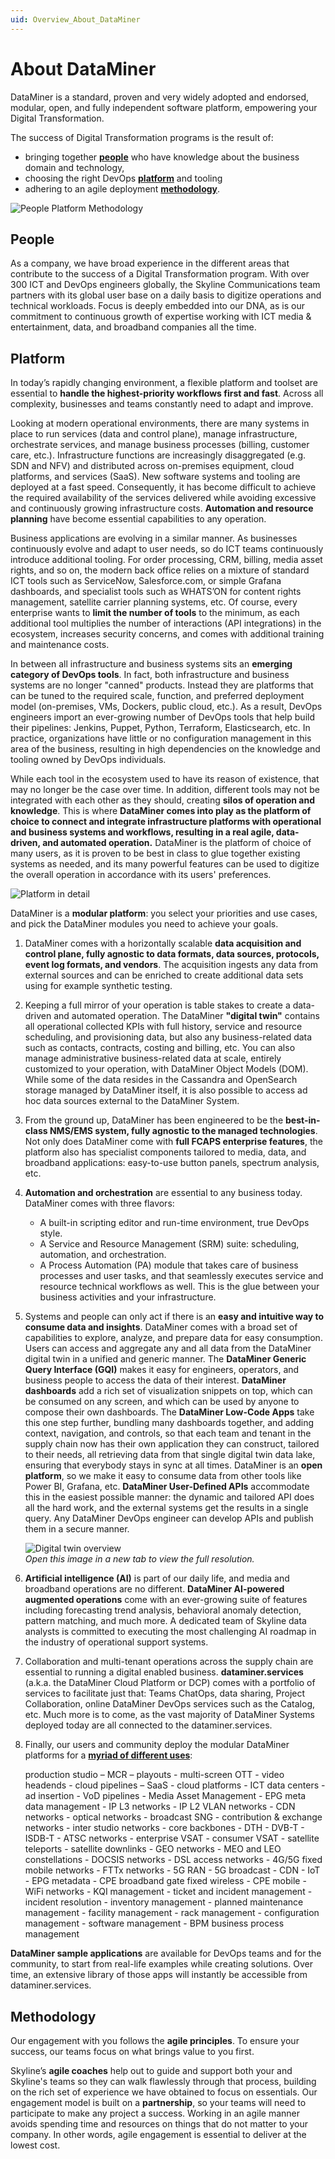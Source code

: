 ```yaml
---
uid: Overview_About_DataMiner
---
```


# About DataMiner

DataMiner is a standard, proven and very widely adopted and endorsed, modular, open, and fully independent software platform, empowering your Digital Transformation.

The success of Digital Transformation programs is the result of:

- bringing together **[people](#people)** who have knowledge about the business domain and technology,
- choosing the right DevOps **[platform](#platform)** and tooling
- adhering to an agile deployment **[methodology](#methodology)**.

![People Platform Methodology](~/dataminer-overview/images/People_platform_methodology.png)

## People

As a company, we have broad experience in the different areas that contribute to the success of a Digital Transformation program. With over 300 ICT and DevOps engineers globally, the Skyline Communications team partners with its global user base on a daily basis to digitize operations and technical workloads. Focus is deeply embedded into our DNA, as is our commitment to continuous growth of expertise working with ICT media & entertainment, data, and broadband companies all the time.

## Platform

In today’s rapidly changing environment, a flexible platform and toolset are essential to **handle the highest-priority workflows first and fast**. Across all complexity, businesses and teams constantly need to adapt and improve.

Looking at modern operational environments, there are many systems in place to run services (data and control plane), manage infrastructure, orchestrate services, and manage business processes (billing, customer care, etc.). Infrastructure functions are increasingly disaggregated (e.g. SDN and NFV) and distributed across on-premises equipment, cloud platforms, and services (SaaS). New software systems and tooling are deployed at a fast speed. Consequently, it has become difficult to achieve the required availability of the services delivered while avoiding excessive and continuously growing infrastructure costs. **Automation and resource planning** have become essential capabilities to any operation.

Business applications are evolving in a similar manner. As businesses continuously evolve and adapt to user needs, so do ICT teams continuously introduce additional tooling. For order processing, CRM, billing, media asset rights, and so on, the modern back office relies on a mixture of standard ICT tools such as ServiceNow, Salesforce.com, or simple Grafana dashboards, and specialist tools such as WHATS’ON for content rights management, satellite carrier planning systems, etc. Of course, every enterprise wants to **limit the number of tools** to the minimum, as each additional tool multiplies the number of interactions (API integrations) in the ecosystem, increases security concerns, and comes with additional training and maintenance costs.

In between all infrastructure and business systems sits an **emerging category of DevOps tools**. In fact, both infrastructure and business systems are no longer "canned" products. Instead they are platforms that can be tuned to the required scale, function, and preferred deployment model (on-premises, VMs, Dockers, public cloud, etc.). As a result, DevOps engineers import an ever-growing number of DevOps tools that help build their pipelines: Jenkins, Puppet, Python, Terraform, Elasticsearch, etc. In practice, organizations have little or no configuration management in this area of the business, resulting in high dependencies on the knowledge and tooling owned by DevOps individuals.

While each tool in the ecosystem used to have its reason of existence, that may no longer be the case over time. In addition, different tools may not be integrated with each other as they should, creating **silos of operation and knowledge**. This is where **DataMiner comes into play as the platform of choice to connect and integrate infrastructure platforms with operational and business systems and workflows, resulting in a real agile, data-driven, and automated operation.** DataMiner is the platform of choice of many users, as it is proven to be best in class to glue together existing systems as needed, and its many powerful features can be used to digitize the overall operation in accordance with its users' preferences.

![Platform in detail](~/dataminer-overview/images/agile_datadriven_automated_operation.png)

DataMiner is a **modular platform**: you select your priorities and use cases, and pick the DataMiner modules you need to achieve your goals.

1. DataMiner comes with a horizontally scalable **data acquisition and control plane, fully agnostic to data formats, data sources, protocols, event log formats, and vendors**. The acquisition ingests any data from external sources and can be enriched to create additional data sets using for example synthetic testing.

1. Keeping a full mirror of your operation is table stakes to create a data-driven and automated operation. The DataMiner **"digital twin"** contains all operational collected KPIs with full history, service and resource scheduling, and provisioning data, but also any business-related data such as contacts, contracts, costing and billing, etc. You can also manage administrative business-related data at scale, entirely customized to your operation, with DataMiner Object Models (DOM). While some of the data resides in the Cassandra and OpenSearch storage managed by DataMiner itself, it is also possible to access ad hoc data sources external to the DataMiner System.

1. From the ground up, DataMiner has been engineered to be the **best-in-class NMS/EMS system, fully agnostic to the managed technologies**. Not only does DataMiner come with **full FCAPS enterprise features**, the platform also has specialist components tailored to media, data, and broadband applications: easy-to-use button panels, spectrum analysis, etc.

1. **Automation and orchestration** are essential to any business today. DataMiner comes with three flavors:

   - A built-in scripting editor and run-time environment, true DevOps style.
   - A Service and Resource Management (SRM) suite: scheduling, automation, and orchestration.
   - A Process Automation (PA) module that takes care of business processes and user tasks, and that seamlessly executes service and resource technical workflows as well. This is the glue between your business activities and your infrastructure.

1. Systems and people can only act if there is an **easy and intuitive way to consume data and insights**. DataMiner comes with a broad set of capabilities to explore, analyze, and prepare data for easy consumption. Users can access and aggregate any and all data from the DataMiner digital twin in a unified and generic manner. The **DataMiner Generic Query Interface (GQI)** makes it easy for engineers, operators, and business people to access the data of their interest. **DataMiner dashboards** add a rich set of visualization snippets on top, which can be consumed on any screen, and which can be used by anyone to compose their own dashboards. The **DataMiner Low-Code Apps** take this one step further, bundling many dashboards together, and adding context, navigation, and controls, so that each team and tenant in the supply chain now has their own application they can construct, tailored to their needs, all retrieving data from that single digital twin data lake, ensuring that everybody stays in sync at all times. DataMiner is an **open platform**, so we make it easy to consume data from other tools like Power BI, Grafana, etc. **DataMiner User-Defined APIs** accommodate this in the easiest possible manner: the dynamic and tailored API does all the hard work, and the external systems get the results in a single query. Any DataMiner DevOps engineer can develop APIs and publish them in a secure manner.

   ![Digital twin overview](~/dataminer-overview/images/DigitaL_Twin_overview.png)<br>
   *Open this image in a new tab to view the full resolution.*

1. **Artificial intelligence (AI)** is part of our daily life, and media and broadband operations are no different. **DataMiner AI-powered augmented operations** come with an ever-growing suite of features including forecasting trend analysis, behavioral anomaly detection, pattern matching, and much more. A dedicated team of Skyline data analysts is committed to executing the most challenging AI roadmap in the industry of operational support systems.

1. Collaboration and multi-tenant operations across the supply chain are essential to running a digital enabled business. **dataminer.services** (a.k.a. the DataMiner Cloud Platform or DCP) comes with a portfolio of services to facilitate just that: Teams ChatOps, data sharing, Project Collaboration, online DataMiner DevOps services such as the Catalog, etc. Much more is to come, as the vast majority of DataMiner Systems deployed today are all connected to the dataminer.services.

1. Finally, our users and community deploy the modular DataMiner platforms for a [**myriad of different uses**](https://community.dataminer.services/use-cases/):

   production studio – MCR – playouts - multi-screen OTT - video headends - cloud pipelines – SaaS - cloud platforms - ICT data centers - ad insertion - VoD pipelines - Media Asset Management - EPG meta data management - IP L3 networks - IP L2 VLAN networks - CDN networks - optical networks - broadcast SNG - contribution & exchange networks - inter studio networks - core backbones - DTH - DVB-T - ISDB-T - ATSC networks - enterprise VSAT - consumer VSAT - satellite teleports - satellite downlinks - GEO networks - MEO and LEO constellations - DOCSIS networks - DSL access networks - 4G/5G fixed mobile networks - FTTx networks - 5G RAN - 5G broadcast - CDN - IoT - EPG metadata - CPE broadband gate fixed wireless - CPE mobile - WiFi networks - KQI management - ticket and incident management - incident resolution - inventory management - planned maintenance management - facility management - rack management - configuration management - software management - BPM business process management

**DataMiner sample applications** are available for DevOps teams and for the community, to start from real-life examples while creating solutions. Over time, an extensive library of those apps will instantly be accessible from dataminer.services.

## Methodology

Our engagement with you follows the **agile principles**. To ensure your success, our teams focus on what brings value to you first.

Skyline’s **agile coaches** help out to guide and support both your and Skyline's teams so they can walk flawlessly through that process, building on the rich set of experience we have obtained to focus on essentials. Our engagement model is built on a **partnership**, so your teams will need to participate to make any project a success. Working in an agile manner avoids spending time and resources on things that do not matter to your company. In other words, agile engagement is essential to deliver at the lowest cost.
